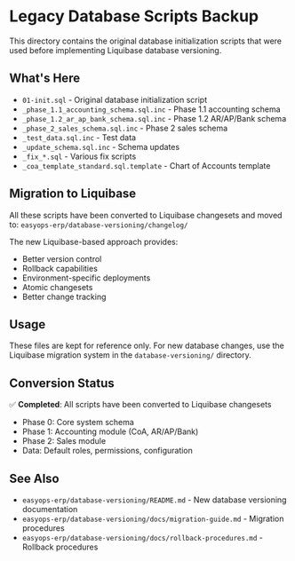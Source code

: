 # Legacy Database Scripts Backup

This directory contains the original database initialization scripts that were used before implementing Liquibase database versioning.

## What's Here

- `01-init.sql` - Original database initialization script
- `_phase_1.1_accounting_schema.sql.inc` - Phase 1.1 accounting schema
- `_phase_1.2_ar_ap_bank_schema.sql.inc` - Phase 1.2 AR/AP/Bank schema  
- `_phase_2_sales_schema.sql.inc` - Phase 2 sales schema
- `_test_data.sql.inc` - Test data
- `_update_schema.sql.inc` - Schema updates
- `_fix_*.sql` - Various fix scripts
- `_coa_template_standard.sql.template` - Chart of Accounts template

## Migration to Liquibase

All these scripts have been converted to Liquibase changesets and moved to:
`easyops-erp/database-versioning/changelog/`

The new Liquibase-based approach provides:
- Better version control
- Rollback capabilities
- Environment-specific deployments
- Atomic changesets
- Better change tracking

## Usage

These files are kept for reference only. For new database changes, use the Liquibase migration system in the `database-versioning/` directory.

## Conversion Status

✅ **Completed**: All scripts have been converted to Liquibase changesets
- Phase 0: Core system schema
- Phase 1: Accounting module (CoA, AR/AP/Bank)
- Phase 2: Sales module
- Data: Default roles, permissions, configuration

## See Also

- `easyops-erp/database-versioning/README.md` - New database versioning documentation
- `easyops-erp/database-versioning/docs/migration-guide.md` - Migration procedures
- `easyops-erp/database-versioning/docs/rollback-procedures.md` - Rollback procedures
